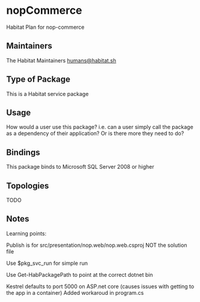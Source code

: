 
# nopCommerce

Habitat Plan for nop-commerce

## Maintainers

The Habitat Maintainers humans@habitat.sh

## Type of Package

This is a Habitat service package

## Usage

How would a user use this package?  i.e. can a user simply call the package as a dependency of their application?  Or is there more they need to do?

## Bindings

This package binds to Microsoft SQL Server 2008 or higher

## Topologies

TODO

## Notes

Learning points:

Publish is for src/presentation/nop.web/nop.web.csproj NOT the solution file

Use $pkg_svc_run for simple run

Use Get-HabPackagePath to point at the correct dotnet bin

Kestrel defaults to port 5000 on ASP.net core (causes issues with getting to the app in a container) Added workaroud in program.cs
